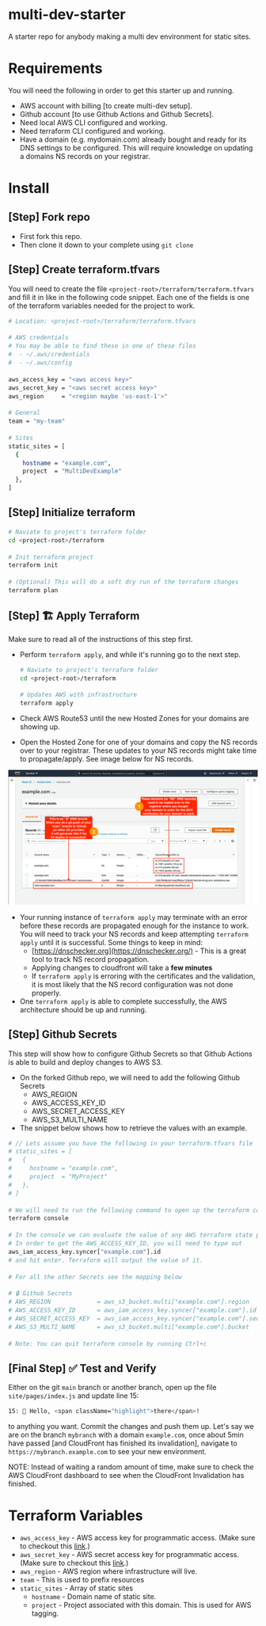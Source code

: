 # multi-dev-starter

A starter repo for anybody making a multi dev environment for static sites.


# Requirements

You will need the following in order to get this starter up and running.

- AWS account with billing [to create multi-dev setup].
- Github account [to use Github Actions and Github Secrets].
- Need local AWS CLI configured and working.
- Need terraform CLI configured and working.
- Have a domain (e.g. mydomain.com) already bought and ready for its DNS settings to be configured. This will require knowledge on updating a domains NS records on your registrar.

# Install

## [Step] Fork repo

- First fork this repo.
- Then clone it down to your complete using `git clone`

## [Step] Create terraform.tfvars

You will need to create the file `<project-root>/terraform/terraform.tfvars` and fill it in like in the following code snippet. Each one of the fields is one of the terraform variables needed for the project to work.

```bash
# Location: <project-root>/terraform/terraform.tfvars

# AWS credentials
# You may be able to find these in one of these files
#  - ~/.aws/credentials
#  - ~/.aws/config

aws_access_key = "<aws access key>"
aws_secret_key = "<aws secret access key>"
aws_region     = "<region maybe 'us-east-1'>"

# General
team = "my-team"

# Sites
static_sites = [
  {
    hostname = "example.com",
    project  = "MultiDevExample"
  },
]
```

## [Step] Initialize terraform

```bash
# Naviate to project's terraform folder
cd <project-root>/terraform

# Init terraform project
terraform init

# (Optional) This will do a soft dry run of the terraform changes
terraform plan
```

## [Step] 🏗  Apply Terraform

Make sure to read all of the instructions of this step first. 

- Perform `terraform apply`, and while it's running go to the next step.

    ```bash
    # Naviate to project's terraform folder
    cd <project-root>/terraform

    # Updates AWS with infrastructure
    terraform apply
    ```

- Check AWS Route53 until the new Hosted Zones for your domains are showing up.
- Open the Hosted Zone for one of your domains and copy the NS records over to your registrar. These updates to your NS records might take time to propagate/apply. See image below for NS records.

![route53-hosted-zone.png](.github/markdown/route53-hosted-zone.png)

- Your running instance of `terraform apply` may terminate with an error before these records are propagated enough for the instance to work. You will need to track your NS records and keep attempting `terraform apply` until it is successful. Some things to keep in mind:
    - [https://dnschecker.org](https://dnschecker.org/) - This is a great tool to track NS record propagation.
    - Applying changes to cloudfront will take a **few minutes**
    - If `terraform apply` is erroring with the certificates and the validation, it is most likely that the NS record configuration was not done properly.
- One `terraform apply` is able to complete successfully, the AWS architecture should be up and running.

## [Step] Github Secrets

This step will show how to configure Github Secrets so that Github Actions is able to build and deploy changes to AWS S3.

- On the forked Github repo, we will need to add the following Github Secrets
    - AWS_REGION
    - AWS_ACCESS_KEY_ID
    - AWS_SECRET_ACCESS_KEY
    - AWS_S3_MULTI_NAME
- The snippet below shows how to retrieve the values with an example.

```bash
# // Lets assume you have the following in your terraform.tfvars file
# static_sites = [
#   {
#     hostname = "example.com",
#     project  = "MyProject"
#   },
# ]

# We will need to run the following command to open up the terraform console
terraform console

# In the console we can evaluate the value of any AWS terraform state properties.
# In order to get the AWS_ACCESS_KEY_ID, you will need to type out
aws_iam_access_key.syncer["example.com"].id
# and hit enter. Terraform will output the value of it.

# For all the other Secrets see the mapping below

# 🔒 Github Secrets
# AWS_REGION             = aws_s3_bucket.multi["example.com"].region
# AWS_ACCESS_KEY_ID      = aws_iam_access_key.syncer["example.com"].id
# AWS_SECRET_ACCESS_KEY  = aws_iam_access_key.syncer["example.com"].secret
# AWS_S3_MULTI_NAME      = aws_s3_bucket.multi["example.com"].bucket

# Note: You can quit terraform console by running Ctrl+c
```

## [Final Step] ✅ Test and Verify

Either on the git `main` branch or another branch, open up the file `site/pages/index.js` and update line 15:

```bash
15: 👋 Hello, <span className="highlight">there</span>!
```

to anything you want. Commit the changes and push them up. Let's say we are on the branch `mybranch` with a domain `example.com`, once about 5min have passed [and CloudFront has finished its invalidation], navigate to `https://mybranch.example.com`  to see your new environment. 

NOTE: Instead of waiting a random amount of time, make sure to check the AWS CloudFront dashboard to see when the CloudFront Invalidation has finished.

# Terraform Variables

- `aws_access_key` - AWS access key for programmatic access. (Make sure to checkout this [link](https://docs.aws.amazon.com/general/latest/gr/aws-sec-cred-types.html).)
- `aws_secret_key` - AWS secret access key for programmatic access.  (Make sure to checkout this [link](https://docs.aws.amazon.com/general/latest/gr/aws-sec-cred-types.html).)
- `aws_region` - AWS region where infrastructure will live.
- `team` - This is used to prefix resources
- `static_sites` - Array of static sites
    - `hostname` - Domain name of static site.
    - `project` - Project associated with this domain. This is used for AWS tagging.